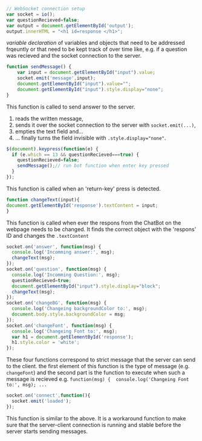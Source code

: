 ```javascript
// WebSocket connection setup
var socket = io();
var questionRecieved=false;
var output = document.getElementById('output');	
output.innerHTML = "<h1 id=response </h1>";
```
*variable declaration* of variables and objects that need to be addressed frqeuntly or that need to be kept track of over time like, e.g. if a question was recieved and the socket connection to the server.

```javascript
function sendMessage() {
    var input = document.getElementById("input").value;
    socket.emit('message',input);
    document.getElementById("input").value="";
    document.getElementById("input").style.display="none";
}
```
This function is called to send answer to the server.
1. reads the written message,
1. sends it over the socket connection to the server with ```socket.emit(...)```,
1. empties the text field and...
1. ... finally turns the field invisible with ```.style.display="none"```.


```javascript
$(document).keypress(function(e) {
  if (e.which == 13 && questionRecieved===true) {
    questionRecieved=false;
    sendMessage();// run bot function when enter key pressed
  }
});
```
This function is called when an 'return-key' press is detected.

```javascript
function changeText(input){
document.getElementById('response').textContent = input;
}
```
This function is called when ever the respons from the ChatBot on the webpage needs to be changed. It finds the correct object with the 'respons' ID and changes the ```.textContent```

```javascript
socket.on('answer', function(msg) {
  console.log('Incomming answer:', msg);
  changeText(msg);
});
socket.on('question', function(msg) {
  console.log('Incomming Question:', msg);
  questionRecieved=true;
  document.getElementById("input").style.display="block";
  changeText(msg);
});
socket.on('changeBG', function(msg) {
  console.log('Changeing backgroundColor to:', msg);
  document.body.style.backgroundColor = msg;
});
socket.on('changeFont', function(msg) {
  console.log('Changeing Font to:', msg);
  var h1 = document.getElementById('response');
  h1.style.color = 'white';
});
```
These four functions correspond to strict message that the server can send to the client. the first element of this function is the type of message (e.g. ```changeFont```) and the second part is the function to execute when such a message is recieved e.g. ```function(msg) {  console.log('Changeing Font to:', msg); ...```


```javascript
socket.on('connect',function(){
  socket.emit('loaded');
});
```
This function is similar to the above. It is a workaround function to make sure that the server-client connection is running and stable before the server starts sending messages. 
